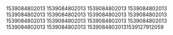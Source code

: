 1539084802013
1539084802013
1539084802013
1539084802013
1539084802013
1539084802013
1539084802013
1539084802013
1539084802013
1539084802013
1539084802013
1539084802013
1539084802013
1539084802013
15390848020131539127912059